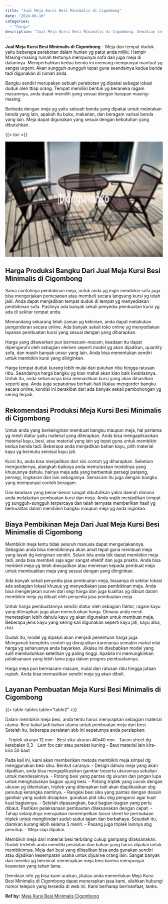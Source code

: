 ```yaml
---
title: "Jual Meja Kursi Besi Minimalis di Cigombong"
date: "2024-06-10"
categories: 
  - "harga"
description: "Jual Meja Kursi Besi Minimalis di Cigombong. Demikian info yg bisa kami uraikan, jikalau anda memerlukan Meja Kursi Besi Minimalis di Cigombong dapat menerap..."
---
```


**Jual Meja Kursi Besi Minimalis di Cigombong** – Meja dan tempat duduk yaitu beberapa perabotan dalam hunian yg patut anda miliki. Hampir Masing-masing rumah tentunya mempunyai sofa dan juga meja di dalamnya. Memperhatikan kedua benda ini memang mempunyai manfaat yg sangat urgent. Akan sungguh-sungguh tepat guna seandainya kedua benda tadi digunakan di rumah anda.

Bangku sendiri merupakan sebuah perabotan yg dipakai sebagai lokasi duduk oleh ttiap orang. Tempat memiliki bentuk yg beraneka ragam macamnya, anda dapat memilih yang sesuai dengan harapan masing-masing.

Berbeda dengan meja yg yaitu sebuah benda yang dipakai untuk meletakan benda yang lain, apakah itu buku, makanan, dan beragam variasi benda yang lain. Meja dapat digunakan yang sesuai dengan kebutuhan yang dibutuhkan.

{{< toc >}}

![Jual Meja Kursi Besi Minimalis di Cigombong](/images/jual-meja-besi-murah30.png)

## Harga Produksi Bangku Dari Jual Meja Kursi Besi Minimalis di Cigombong

Sama contohnya pembikinan meja, untuk anda yg ingin membikin sofa juga bisa mengerjakan pemesanan atau membeli secara langsung kursi yg telah jadi. Anda dapat menjadikan tempat duduk di tempat yg menyediakan pembikinan sofa. Pastinya ada banyak sekali penyedia pembuatan kursi yg ada di sekitar tempat anda.

Memandang sekarang telah zaman yg kekinian, anda dapat melakukan pengorderan secara online. Ada banyak sekali toko online yg menyediakan layanan pembuatan kursi yang sesuai dengan yang diharapkan.

Harga yang ditawarkan pun bermacam-macam, keadaan itu dapat dipengaruhi oleh sebagian elemen seperti model yg akan dijadikan, quantity sofa, dan masih banyak unsur yang lain. Anda bisa menentukan sendiri untuk membikin kursi yang diinginkan.

Harga tempat duduk kurang lebih mulai dari puluhan ribu hingga ratusan ribu. Seandainya harga bangku yg kian mahal akan kian baik kwalitasnya. Untuk itu, anda seharusnya bisa memastikan kursi yang akan dihasilkan seperti apa. Anda juga sepatutnya berhati-hati jikalau mengorder bangku secara online, kondisi ini berakibat dari ada banyak sekali pembohongan yg sering terjadi.

## Rekomendasi Produksi Meja Kursi Besi Minimalis di Cigombong

Untuk anda yang berkeinginan membuat bangku maupun meja, hal pertama yg mesti diatur yaitu material yang diterapkan. Anda bisa mengaplikasikan material kayu, besi, atau material yang lain yg tepat guna untuk membikin kedua benda tadi. Beberapa anda menjadikan bahan kayu, pilih material kayu yg bermutu semisal kayu jati.

Kursi itu, anda bisa menjadikan dari sisi contoh yg diharapkan. Sebelum mengordernya, alangkah baiknya anda memutuskan modelnya yang khususnya dahulu. halnya meja ada yang berbentuk persegi panjang, persegi, lingkaran dan lain sebagainya. Semacam itu juga dengan bangku yang mempunyai contoh beragam.

Dan keadaan yang benar-benar sangat dibutuhkan yakni daerah dimana anda melakukan pembuatan kursi dan meja. Anda wajib menjadikan tempat yg sungguh-sungguh terpercaya dan telah ternyata memberikan hasil yg berkualitas dalam membikin bangku maupun meja yg anda inginkan.

## Biaya Pembikinan Meja Dari Jual Meja Kursi Besi Minimalis di Cigombong

Membikin meja tentu tidak seluruh manusia dapat mengerjakannya. Sebagian anda bisa membikinnya akan amat tepat guna membuat meja yang layak dg keinginan sendiri. Selain bila anda tdk dapat membikin meja tadi, anda bisa membeli saja agar sangat efektif dan juga praktis. Anda bisa membeli meja yg telah diwujudkan atau memesan kepada pembuat meja untuk membuatkan meja yang sesuai dengan yang diinginkan.

Ada banyak sekali penyedia jasa pembuatan meja, biasanya di sekitar lokasi ada sebagian lokasi khusus yg menyediakan jasa pembikinan meja. Anda bisa mengerjakan survei dari segi harga dan juga kualitas yg dibuat dalam membikin meja yg dibuat oleh penyedia jasa pembuatan meja.

Untuk harga pembuatannya sendiri diatur oleh sebagian faktor, ragam kayu yang diterapkan juga akan memutuskan harga. Dimana anda mesti menetapkan lebih dahulu kayu yg akan digunakan untuk membuat meja, Beberapa jenis kayu yang sering kali digunakan seperti kayu jati, kayu alba, dsb.

Duduk itu, model yg dipakai akan menjadi penentuan harga juga. Mengamati kompleks contoh yg diwujudkan karenanya semakin mahal nilai harga yg seharusnya anda bayarkan. Jikalau ini disebabkan model yang sulit membutuhkan ketelitian yg paling tinggi. Apabila ini memungkinkan pelaksanaan yang lebih lama juga dalam progres pembuatannya.

Harga meja pun bermacam-macam, mulai dari ratusan ribu hingga jutaan rupiah. Anda bisa memastikan sendiri meja yg akan dibeli.

## Layanan Pembuatan Meja Kursi Besi Minimalis di Cigombong

{{< table-tables table="table2" >}}

Dalam membikin meja besi, anda tentu harus menyiapkan sebagian material utama. Besi bakal jadi bahan utama untuk pembuatan meja dari besi. Setelah itu, beberapa peralatan sbb ini sepatutnya anda persiapkan:

\- Triplek ukuran 12 mm - Besi siku ukuran 40x40 mm - Tacon sheet dg ketebalan 0,3 - Lem fox cair atau perekat kuning - Baut material lain kira-kira 50 baut

Pada kali ini, kami akan memberikan metode membikin meja simpel dg menggunakan besi siku. Berikut caranya: - Design dahulu meja yang akan dijadikan, anda bisa mengaplikasikan gambar beserta ukurannya sekalian untuk mendesainnya. - Potong besi yang pantas dg ukuran dan jangan lupa untuk menghaluskan bagian ujung besi. - Potong triplek yang cocok dengan ukuran yg ditentukan, triplek yang diterapkan tadi akan diaplikasikan sbg penutup kerangka nantinya. - Rangkai besi siku yang pantas dengan desain gambar yang sudah disiapkan. gunakan plat siku sbg pengunci agar kuat kuat bagiannya. - Setelah dipasangkan, baut bagian-bagian yang perlu dibaut. Pastikan pelaksanaan pembautan dilaksanakan dengan cepat. - Tahap selanjutnya merupakan menempelkan tacon sheet ke permukaan triplek untuk menghindari sudut-sudut tajam dan berbahaya. Sesudah itu, diamkan kurang lebih selama 5 menit. - Pasang juga triplek lainnya sbg penutup. - Meja siap dipakai.

Membikin meja dari material besi terbilang cukup gampang dilaksanakan. Duduk terlebih anda memiliki peralatan dan bahan yang harus dipakai untuk membikinnya. Meja dari besi yang dihasilkan bisa anda gunakan sendiri atau dijadikan kesempatan usaha untuk dijual ke orang lain. Sangat banyak dari mereka yg berminat menerapkan meja besi karena mempunyai keawetan yang tahan lama.

Demikian info yg bisa kami uraikan, jikalau anda memerlukan Meja Kursi Besi Minimalis di Cigombong dapat menerapkan jasa kami, silahkan hubungi nomor telepon yang tersedia di web ini. Kami berharap bermanfaat, tanks.

**Ref by:** [Meja Kursi Besi Minimalis Cigombong](https://id.wikipedia.org/wiki/Meja)
